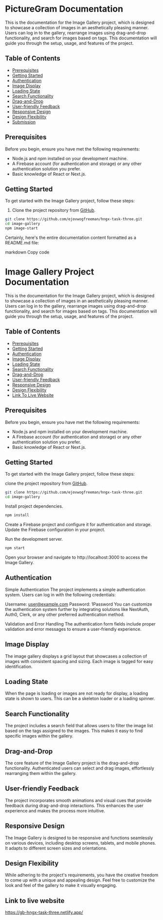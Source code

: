 # PictureGram Documentation

This is the documentation for the Image Gallery project, which is designed to showcase a collection of images in an aesthetically pleasing manner. Users can log in to the gallery, rearrange images using drag-and-drop functionality, and search for images based on tags. This documentation will guide you through the setup, usage, and features of the project.

## Table of Contents

- [Prerequisites](#prerequisites)
- [Getting Started](#getting-started)
- [Authentication](#authentication)
- [Image Display](#image-display)
- [Loading State](#loading-state)
- [Search Functionality](#search-functionality)
- [Drag-and-Drop](#drag-and-drop)
- [User-friendly Feedback](#user-friendly-feedback)
- [Responsive Design](#responsive-design)
- [Design Flexibility](#design-flexibility)
- [Submission](#submission)

## Prerequisites

Before you begin, ensure you have met the following requirements:

- Node.js and npm installed on your development machine.
- A Firebase account (for authentication and storage) or any other authentication solution you prefer.
- Basic knowledge of React or Next.js.

## Getting Started

To get started with the Image Gallery project, follow these steps:

1. Clone the project repository from [GitHub](https://github.com/ejovwogfreeman-hngx-task-three.git).

```bash
git clone https://github.com/ejovwogfreeman/hngx-task-three.git
cd image-gallery
npm image-start
```

Certainly, here's the entire documentation content formatted as a README.md file:

markdown
Copy code

# Image Gallery Project Documentation

This is the documentation for the Image Gallery project, which is designed to showcase a collection of images in an aesthetically pleasing manner. Users can log in to the gallery, rearrange images using drag-and-drop functionality, and search for images based on tags. This documentation will guide you through the setup, usage, and features of the project.

## Table of Contents

- [Prerequisites](#prerequisites)
- [Getting Started](#getting-started)
- [Authentication](#authentication)
- [Image Display](#image-display)
- [Loading State](#loading-state)
- [Search Functionality](#search-functionality)
- [Drag-and-Drop](#drag-and-drop)
- [User-friendly Feedback](#user-friendly-feedback)
- [Responsive Design](#responsive-design)
- [Design Flexibility](#design-flexibility)
- [Link To Live Website](#link-to-live-website)

## Prerequisites

Before you begin, ensure you have met the following requirements:

- Node.js and npm installed on your development machine.
- A Firebase account (for authentication and storage) or any other authentication solution you prefer.
- Basic knowledge of React or Next.js.

## Getting Started

To get started with the Image Gallery project, follow these steps:

clone the project repository from [GitHub](https://github.com/ejovwogfreeman/hngx-task-three.git).

```bash
git clone https://github.com/ejovwogfreeman/hngx-task-three.git
cd image-gallery
```

Install project dependencies.

```bash
npm install
```

Create a Firebase project and configure it for authentication and storage. Update the Firebase configuration in your project.

Run the development server.

```bash
npm start
```

Open your browser and navigate to http://localhost:3000 to access the Image Gallery.

## Authentication

Simple Authentication
The project implements a simple authentication system. Users can log in with the following credentials:

Username: user@example.com
Password: 1Password
You can customize the authentication system further by integrating solutions like NextAuth, Auth0, Clerk, or any other preferred authentication method.

Validation and Error Handling
The authentication form fields include proper validation and error messages to ensure a user-friendly experience.

## Image Display

The image gallery displays a grid layout that showcases a collection of images with consistent spacing and sizing. Each image is tagged for easy identification.

## Loading State

When the page is loading or images are not ready for display, a loading state is shown to users. This can be a skeleton loader or a loading spinner.

## Search Functionality

The project includes a search field that allows users to filter the image list based on the tags assigned to the images. This makes it easy to find specific images within the gallery.

## Drag-and-Drop

The core feature of the Image Gallery project is the drag-and-drop functionality. Authenticated users can select and drag images, effortlessly rearranging them within the gallery.

## User-friendly Feedback

The project incorporates smooth animations and visual cues that provide feedback during drag-and-drop interactions. This enhances the user experience and makes the process more intuitive.

## Responsive Design

The Image Gallery is designed to be responsive and functions seamlessly on various devices, including desktop screens, tablets, and mobile phones. It adapts to different screen sizes and orientations.

## Design Flexibility

While adhering to the project's requirements, you have the creative freedom to come up with a unique and appealing design. Feel free to customize the look and feel of the gallery to make it visually engaging.

## Link to live website

https://gb-hngx-task-three.netlify.app/
